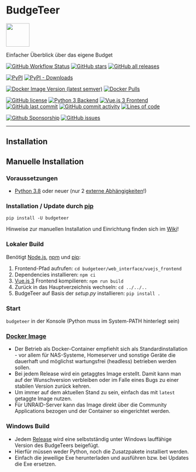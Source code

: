 # BudgeTeer

<img src="https://raw.githubusercontent.com/rix1337/BudgeTeer/main/budgeteer/web_interface/vuejs_frontend/public/favicon.ico" data-canonical-src="https://raw.githubusercontent.com/rix1337/BudgeTeer/main/budgeteer/web_interface/vuejs_frontend/public/favicon.ico" width="64" height="64" />

Einfacher Überblick über das eigene Budget 

[![GitHub Workflow Status](https://img.shields.io/github/actions/workflow/status/rix1337/BudgeTeer/CreateRelease.yml?branch=main)](https://github.com/rix1337/BudgeTeer/actions/workflows/CreateRelease.yml)
[![GitHub stars](https://img.shields.io/github/stars/rix1337/BudgeTeer.svg)](https://github.com/rix1337/BudgeTeer/stargazers)
[![GitHub all releases](https://img.shields.io/github/downloads/rix1337/BudgeTeer/total?label=github%20downloads)](https://github.com/rix1337/BudgeTeer/releases)

[![PyPI](https://img.shields.io/pypi/v/BudgeTeer?label=pypi%20package)](https://pypi.org/project/BudgeTeer/)
[![PyPI - Downloads](https://img.shields.io/pypi/dm/BudgeTeer?label=pypi%20downloads)](https://pypi.org/project/BudgeTeer/#files)

[![Docker Image Version (latest semver)](https://img.shields.io/docker/v/rix1337/docker-BudgeTeer?label=docker%20image&sort=semver)](https://hub.docker.com/r/rix1337/docker-budgeteer/tags)
[![Docker Pulls](https://img.shields.io/docker/pulls/rix1337/docker-BudgeTeer)](https://hub.docker.com/r/rix1337/docker-budgeteer/)

[![GitHub license](https://img.shields.io/github/license/rix1337/BudgeTeer.svg)](https://github.com/rix1337/BudgeTeer/blob/main/LICENSE.md)
[![Python 3 Backend](https://img.shields.io/badge/backend-python%203-blue.svg)](https://github.com/rix1337/BudgeTeer/tree/main/BudgeTeer)
[![Vue.js 3 Frontend](https://img.shields.io/badge/frontend-vue.js%203-brightgreen.svg)](https://github.com/rix1337/BudgeTeer/tree/main/BudgeTeer/web_interface/vuejs_frontend)
[![GitHub last commit](https://img.shields.io/github/last-commit/rix1337/BudgeTeer)](https://github.com/rix1337/BudgeTeer/commits/main)
[![GitHub commit activity](https://img.shields.io/github/commit-activity/y/rix1337/BudgeTeer)](https://github.com/rix1337/BudgeTeer/graphs/commit-activity)
[![Lines of code](https://img.shields.io/tokei/lines/github/rix1337/BudgeTeer)](https://github.com/rix1337/BudgeTeer/pulse)

[![Github Sponsorship](https://img.shields.io/badge/support-me-red.svg)](https://github.com/users/rix1337/sponsorship)
[![GitHub issues](https://img.shields.io/github/issues/rix1337/BudgeTeer.svg)](https://github.com/rix1337/BudgeTeer/issues)

***

## Installation

## Manuelle Installation

### Voraussetzungen

* [Python 3.8](https://www.python.org/downloads/) oder neuer (nur 2 [externe Abhängigkeiten](https://github.com/rix1337/BudgeTeer/blob/main/requirements.txt)!)

### Installation / Update durch [pip](https://pip.pypa.io/en/stable/installation/)

```pip install -U budgeteer```

Hinweise zur manuellen Installation und Einrichtung finden sich im [Wiki](https://github.com/rix1337/BudgeTeer/wiki)!

### Lokaler Build
Benötigt [Node.js](https://nodejs.org/en/download/), [npm](https://docs.npmjs.com/downloading-and-installing-node-js-and-npm) und [pip](https://pip.pypa.io/en/stable/installation/):

1. Frontend-Pfad aufrufen: `cd budgeteer/web_interface/vuejs_frontend`
2. Dependencies installieren: `npm ci`
3. [Vue.js 3](https://vuejs.org/) Frontend kompilieren: `npm run build`
4. Zurück in das Hauptverzeichnis wechseln: `cd ../../..`
5. BudgeTeer auf Basis der _setup.py_ installieren: `pip install .`

### Start

```budgeteer``` in der Konsole (Python muss im System-PATH hinterlegt sein)

### [Docker Image](https://hub.docker.com/r/rix1337/docker-budgeteer/)

* Der Betrieb als Docker-Container empfiehlt sich als Standardinstallation - vor allem für NAS-Systeme, Homeserver und
  sonstige Geräte die dauerhaft und möglichst wartungsfrei (headless) betrieben werden sollen.
* Bei jedem Release wird ein getaggtes Image erstellt. Damit kann man auf der Wunschversion verbleiben oder im Falle
  eines Bugs zu einer stabilen Version zurück kehren.
* Um immer auf dem aktuellen Stand zu sein, einfach das mit `latest` getaggte Image nutzen.
* Für UNRAID-Server kann das Image direkt über die Community Applications bezogen und der Container so eingerichtet
  werden.

### Windows Build

* Jedem [Release](https://github.com/rix1337/BudgeTeer/releases) wird eine selbstständig unter Windows lauffähige
  Version des BudgeTeers beigefügt.
* Hierfür müssen weder Python, noch die Zusatzpakete installiert werden.
* Einfach die jeweilige Exe herunterladen und ausführen bzw. bei Updates die Exe ersetzen.